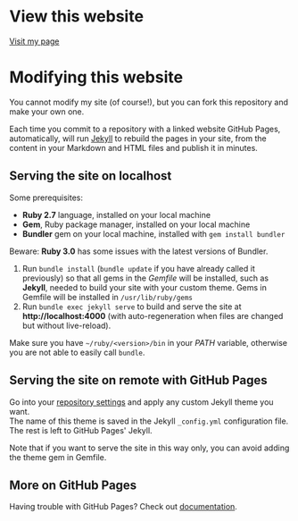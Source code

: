 # View this website

[Visit my page](https://emaiannone.github.io/)

# Modifying this website

You cannot modify my site (of course!), but you can fork this repository and make your own one.

Each time you commit to a repository with a linked website GitHub Pages, automatically, will run [Jekyll](https://jekyllrb.com/) to rebuild the pages in your site, from the content in your Markdown and HTML files and publish it in minutes.

## Serving the site on localhost

Some prerequisites:

- **Ruby 2.7** language, installed on your local machine
- **Gem**, Ruby package manager, installed on your local machine
- **Bundler** gem on your local machine, installed with `gem install bundler`

Beware: **Ruby 3.0** has some issues with the latest versions of Bundler.

1. Run `bundle install` (`bundle update` if you have already called it previously) so that all gems in the *Gemfile* will be installed, such as **Jekyll**, needed to build your site with your custom theme. Gems in Gemfile will be installed in `/usr/lib/ruby/gems`
2. Run `bundle exec jekyll serve` to build and serve the site at **http://localhost:4000** (with auto-regeneration when files are changed but without live-reload).

Make sure you have `~/ruby/<version>/bin` in your *PATH* variable, otherwise you are not able to easily call `bundle`.

## Serving the site on remote with GitHub Pages

Go into your [repository settings](https://github.com/emaiannone/emaiannone.github.io/settings) and apply any custom Jekyll theme you want.  
The name of this theme is saved in the Jekyll `_config.yml` configuration file.  
The rest is left to GitHub Pages' Jekyll.

Note that if you want to serve the site in this way only, you can avoid adding the theme gem in Gemfile.

## More on GitHub Pages

Having trouble with GitHub Pages? Check out [documentation](https://help.github.com/categories/github-pages-basics/).
